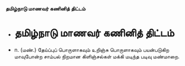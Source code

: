 **தமிழ்நாடு மாணவர் கணினித் திட்டம்**
- # தமிழ்நாடு மாணவர் கணினித் திட்டம்
- n. (மண்.) தேய்ப்புப் பொருளாகவும் உறிஞ்சு பொருளாகவும் பயன்படுகிற மாவுபோன்ற சாம்பல் நிறமான கிளிஞ்சல்கள் மக்கி மடிந்த படிவு மண்மாறை.

